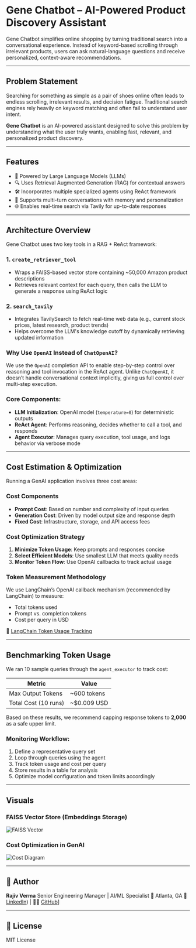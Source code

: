 # Gene Chatbot – AI-Powered Product Discovery Assistant

Gene Chatbot simplifies online shopping by turning traditional search into a conversational experience. Instead of keyword-based scrolling through irrelevant products, users can ask natural-language questions and receive personalized, context-aware recommendations.

---

## Problem Statement

Searching for something as simple as a pair of shoes online often leads to endless scrolling, irrelevant results, and decision fatigue. Traditional search engines rely heavily on keyword matching and often fail to understand user intent.

**Gene Chatbot** is an AI-powered assistant designed to solve this problem by understanding what the user truly wants, enabling fast, relevant, and personalized product discovery.

---

## Features

* 🤖 Powered by Large Language Models (LLMs)
* 🔍 Uses Retrieval Augmented Generation (RAG) for contextual answers
* 🛠️ Incorporates multiple specialized agents using ReAct framework
* 🔁 Supports multi-turn conversations with memory and personalization
* 🌐 Enables real-time search via Tavily for up-to-date responses

---

## Architecture Overview

Gene Chatbot uses two key tools in a RAG + ReAct framework:

### 1. `create_retriever_tool`

* Wraps a FAISS-based vector store containing \~50,000 Amazon product descriptions
* Retrieves relevant context for each query, then calls the LLM to generate a response using ReAct logic

### 2. `search_tavily`

* Integrates TavilySearch to fetch real-time web data (e.g., current stock prices, latest research, product trends)
* Helps overcome the LLM's knowledge cutoff by dynamically retrieving updated information

### Why Use `OpenAI` Instead of `ChatOpenAI`?

We use the `OpenAI` completion API to enable step-by-step control over reasoning and tool invocation in the ReAct agent. Unlike `ChatOpenAI`, it doesn’t handle conversational context implicitly, giving us full control over multi-step execution.

### Core Components:

* **LLM Initialization**: OpenAI model (`temperature=0`) for deterministic outputs
* **ReAct Agent**: Performs reasoning, decides whether to call a tool, and responds
* **Agent Executor**: Manages query execution, tool usage, and logs behavior via verbose mode

---

## Cost Estimation & Optimization

Running a GenAI application involves three cost areas:

### Cost Components

* **Prompt Cost**: Based on number and complexity of input queries
* **Generation Cost**: Driven by model output size and response depth
* **Fixed Cost**: Infrastructure, storage, and API access fees

### Cost Optimization Strategy

1. **Minimize Token Usage**: Keep prompts and responses concise
2. **Select Efficient Models**: Use smallest LLM that meets quality needs
3. **Monitor Token Flow**: Use OpenAI callbacks to track actual usage

### Token Measurement Methodology

We use LangChain’s OpenAI callback mechanism (recommended by LangChain) to measure:

* Total tokens used
* Prompt vs. completion tokens
* Cost per query in USD

📖 [LangChain Token Usage Tracking](https://python.langchain.com/v0.1/docs/modules/model_io/llms/token_usage_tracking/)

---

## Benchmarking Token Usage

We ran 10 sample queries through the `agent_executor` to track cost:

| Metric               | Value         |
| -------------------- | ------------- |
| Max Output Tokens    | \~600 tokens  |
| Total Cost (10 runs) | \~\$0.009 USD |

Based on these results, we recommend capping response tokens to **2,000** as a safe upper limit.

### Monitoring Workflow:

1. Define a representative query set
2. Loop through queries using the agent
3. Track token usage and cost per query
4. Store results in a table for analysis
5. Optimize model configuration and token limits accordingly

---

## Visuals

### FAISS Vector Store (Embeddings Storage)

![FAISS Vector](https://python.langchain.com/v0.1/assets/images/vector_stores-125d1675d58cfb46ce9054c9019fea72.jpg)

### Cost Optimization in GenAI

![Cost Diagram](https://deepchecks.com/wp-content/uploads/2024/09/img-cost-optimization-in-generative.jpg)

---

## 👤 Author

**Rajiv Verma**
Senior Engineering Manager | AI/ML Specialist
📍 Atlanta, GA
🔗 [LinkedIn](https://github.com/rajivverma11)) | 🧑‍💻 [GitHub](https://github.com/rajivverma11)]

---

## 📄 License

MIT License
